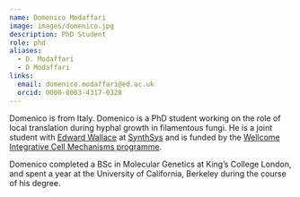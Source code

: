```yaml
---
name: Domenico Modaffari
image: images/domenico.jpg
description: PhD Student
role: phd
aliases:
  - D. Modaffari
  - D Modaffari
links:
  email: domenico.modaffari@ed.ac.uk
  orcid: 0000-0003-4317-0328
---
```


Domenico  is from Italy. Domenico is a PhD student working on the role of local translation during hyphal growth in filamentous fungi. He is a joint student with [Edward Wallace](https://ewallace.github.io) at [SynthSys](https://www.ed.ac.uk/biology/synthsys) and is funded by the [Wellcome Integrative Cell Mechanisms programme](https://www.wcb.ed.ac.uk/iCMPhD).

Domenico completed a BSc in Molecular Genetics at King’s College London, and spent a year at the University of California, Berkeley during the course of his degree.

